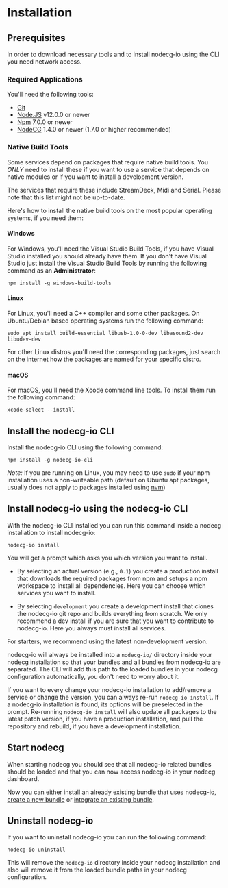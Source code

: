 # Installation

## Prerequisites

In order to download necessary tools and to install nodecg-io using the CLI you need network access.

### Required Applications

You'll need the following tools:

-   [Git](https://git-scm.com)
-   [Node.JS](https://nodejs.org/en/) v12.0.0 or newer
-   [Npm](https://www.npmjs.com/get-npm) 7.0.0 or newer
-   [NodeCG](https://nodecg.dev/) 1.4.0 or newer (1.7.0 or higher recommended)

### Native Build Tools

Some services depend on packages that require native build tools. You _ONLY_ need to install these if you want to use a service that depends on native modules or if you want to install a development version.

The services that require these include StreamDeck, Midi and Serial. Please note that this list might not be up-to-date.

Here's how to install the native build tools on the most popular operating systems, if you need them:

#### Windows

For Windows, you'll need the Visual Studio Build Tools, if you have Visual Studio installed you should already have them.
If you don't have Visual Studio just install the Visual Studio Build Tools by running the following command as an __Administrator__:

```shell
npm install -g windows-build-tools
```

#### Linux

For Linux, you'll need a C++ compiler and some other packages. On Ubuntu/Debian based operating systems run the following command:

```shell
sudo apt install build-essential libusb-1.0-0-dev libasound2-dev libudev-dev
```

For other Linux distros you'll need the corresponding packages, just search on the internet how the packages are named for your specific distro.

#### macOS

For macOS, you'll need the Xcode command line tools. To install them run the following command:

```shell
xcode-select --install
```

## Install the nodecg-io CLI

Install the nodecg-io CLI using the following command:

```shell
npm install -g nodecg-io-cli
```

_Note:_ If you are running on Linux, you may need to use `sudo` if your npm installation uses a non-writeable path (default on Ubuntu apt packages, usually does not apply to packages installed using [nvm](https://github.com/nvm-sh/nvm))


## Install nodecg-io using the nodecg-io CLI

With the nodecg-io CLI installed you can run this command inside a nodecg installation to install nodecg-io:

```shell
nodecg-io install
```

You will get a prompt which asks you which version you want to install. 

- By selecting an actual version (e.g., `0.1`) you create a production install that downloads the required packages from npm and setups a npm workspace to install all dependencies. Here you can choose which services you want to install.

- By selecting `development` you create a development install that clones the nodecg-io git repo and builds everything from scratch. We only recommend a dev install if you are sure that you want to contribute to nodecg-io. Here you always must install all services.

For starters, we recommend using the latest non-development version.

nodecg-io will always be installed into a `nodecg-io/` directory inside your nodecg installation so that your bundles and all bundles from nodecg-io are separated. The CLI will add this path to the loaded bundles in your nodecg configuration automatically, you don't need to worry about it.

If you want to every change your nodecg-io installation to add/remove a service or change the version, you can always re-run `nodecg-io install`. If a nodecg-io installation is found, its options will be preselected in the prompt. Re-running `nodecg-io install` will also update all packages to the latest patch version, if you have a production installation, and pull the repository and rebuild, if you have a development installation.

## Start nodecg

When starting nodecg you should see that all nodecg-io related bundles should be loaded and that you can now access nodecg-io in your nodecg dashboard.

Now you can either install an already existing bundle that uses nodecg-io, [create a new bundle](./create_new_bundle.md) or [integrate an existing bundle](./existing_bundle.md).

## Uninstall nodecg-io

If you want to uninstall nodecg-io you can run the following command:

```shell
nodecg-io uninstall
```

This will remove the `nodecg-io` directory inside your nodecg installation and also will remove it from the loaded bundle paths in your nodecg configuration.